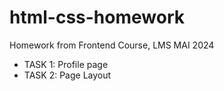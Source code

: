 # html-css-homework
Homework from Frontend Course, LMS MAI 2024

 - TASK 1: Profile page
 - TASK 2: Page Layout